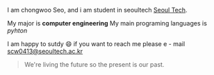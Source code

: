 I am chongwoo Seo, and i am student in seoultech
[Seoul Tech](https://seoultech.ac.kr/).

My major is **computer engineering**
My main programing languages is *pyhton*

I am happy to sutdy :smile:
if you want to reach me please e - mail
scw0413@seoultech.ac.kr

> We're living the future so
> the present is our past.

<!--
**seochongwoo/seochongwoo** is a ✨ _special_ ✨ repository because its `README.md` (this file) appears on your GitHub profile.

Here are some ideas to get you started:

- 🔭 I’m currently working on ...
- 🌱 I’m currently learning ...
- 👯 I’m looking to collaborate on ...
- 🤔 I’m looking for help with ...
- 💬 Ask me about ...
- 📫 How to reach me: ...
- 😄 Pronouns: ...
- ⚡ Fun fact: ...
-->
